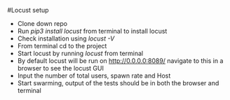 #Locust setup
- Clone down repo
- Run *pip3 install locust* from terminal to install locust
- Check installation using *locust -V*
- From terminal cd to the project
- Start locust by running *locust* from terminal
- By default locust will be run on http://0.0.0.0:8089/ navigate to this in a browser to see the locust GUI
- Input the number of total users, spawn rate and Host
- Start swarming, output of the tests should be in both the browser and terminal